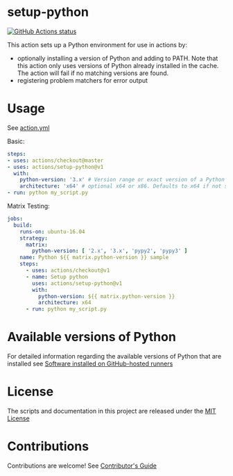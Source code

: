 # setup-python

<p align="left">
  <a href="https://github.com/actions/setup-python"><img alt="GitHub Actions status" src="https://github.com/actions/setup-python/workflows/Main%20workflow/badge.svg"></a>
</p>

This action sets up a Python environment for use in actions by:

- optionally installing a version of Python and adding to PATH. Note that this action only uses versions of Python already installed in the cache. The action will fail if no matching versions are found.
- registering problem matchers for error output

# Usage

See [action.yml](action.yml)

Basic:
```yaml
steps:
- uses: actions/checkout@master
- uses: actions/setup-python@v1
  with:
    python-version: '3.x' # Version range or exact version of a Python version to use, using semvers version range syntax.
    architecture: 'x64' # optional x64 or x86. Defaults to x64 if not specified
- run: python my_script.py
```

Matrix Testing:
```yaml
jobs:
  build:
    runs-on: ubuntu-16.04
    strategy:
      matrix:
        python-version: [ '2.x', '3.x', 'pypy2', 'pypy3' ]
    name: Python ${{ matrix.python-version }} sample
    steps:
      - uses: actions/checkout@v1
      - name: Setup python
        uses: actions/setup-python@v1
        with:
          python-version: ${{ matrix.python-version }}
          architecture: x64
      - run: python my_script.py
```
# Available versions of Python

For detailed information regarding the available versions of Python that are installed see [Software installed on GitHub-hosted runners](https://help.github.com/en/actions/automating-your-workflow-with-github-actions/software-installed-on-github-hosted-runners)

# License

The scripts and documentation in this project are released under the [MIT License](LICENSE)

# Contributions

Contributions are welcome!  See [Contributor's Guide](docs/contributors.md)

